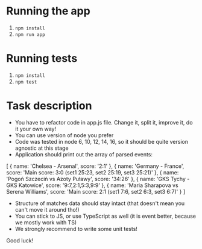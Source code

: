 # Running the app

1. `npm install`
2. `npm run app`

# Running tests

1. `npm install`
2. `npm test`

# Task description

- You have to refactor code in app.js file. Change it, split it, improve it, do it your own way!
- You can use version of node you prefer
- Code was tested in node 6, 10, 12, 14, 16, so it should be quite version agnostic at this stage
- Application should print out the array of parsed events:

[
{
name: 'Chelsea - Arsenal',
score: '2:1'
},
{
name: 'Germany - France',
score: 'Main score: 3:0 (set1 25:23, set2 25:19, set3 25:21)'
},
{
name: 'Pogoń Szczeciń vs Azoty Puławy',
score: '34:26'
},
{
name: 'GKS Tychy - GKS Katowice',
score: '9:7,2:1,5:3,9:9'
},
{
name: 'Maria Sharapova vs Serena Williams',
score: 'Main score: 2:1 (set1 7:6, set2 6:3, set3 6:7)'
}
]

- Structure of matches data should stay intact (that doesn't mean you can't move it around tho!)
- You can stick to JS, or use TypeScript as well (it is event better, because we mostly work with TS)
- We strongly recommend to write some unit tests!

Good luck!
